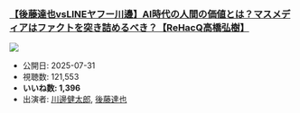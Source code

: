 ### [【後藤達也vsLINEヤフー川邊】AI時代の人間の価値とは？マスメディアはファクトを突き詰めるべき？【ReHacQ高橋弘樹】](https://www.youtube.com/watch?v=Xhz_LfcVx1I)
[![](https://img.youtube.com/vi/Xhz_LfcVx1I/sddefault.jpg)](https://www.youtube.com/watch?v=Xhz_LfcVx1I)
-   公開日: 2025-07-31
-   視聴数: 121,553
-   **いいね数: 1,396**
-   出演者: [川邊健太郎](/rehacq_fan/people/川邊健太郎 "wikilink"), [後藤達也](/rehacq_fan/people/後藤達也 "wikilink")
